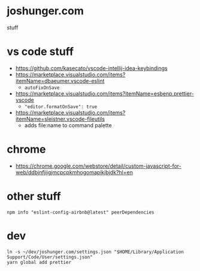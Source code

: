 # joshunger.com
stuff

# vs code stuff
- https://github.com/kasecato/vscode-intellij-idea-keybindings
- https://marketplace.visualstudio.com/items?itemName=dbaeumer.vscode-eslint
  - `autoFixOnSave`
- https://marketplace.visualstudio.com/items?itemName=esbenp.prettier-vscode
  - `"editor.formatOnSave": true`
- https://marketplace.visualstudio.com/items?itemName=sleistner.vscode-fileutils
  - adds file:name to command palette

# chrome
- https://chrome.google.com/webstore/detail/custom-javascript-for-web/ddbjnfjiigjmcpcpkmhogomapikjbjdk?hl=en

# other stuff
```
npm info "eslint-config-airbnb@latest" peerDependencies
```

# dev
```
ln -s ~/dev/joshunger.com/settings.json "$HOME/Library/Application Support/Code/User/settings.json"
yarn global add prettier
```
